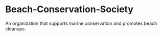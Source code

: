 # Beach-Conservation-Society
An organization that supports marine conservation and promotes beach cleanups.
